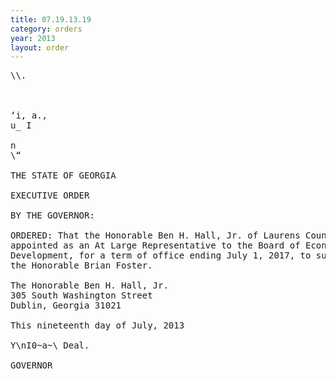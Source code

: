 ```yaml
---
title: 07.19.13.19
category: orders
year: 2013
layout: order
---
```


<pre>\\.

      

‘i, a.,
u_ I

n
\“

THE STATE OF GEORGIA

EXECUTIVE ORDER

BY THE GOVERNOR:

ORDERED: That the Honorable Ben H. Hall, Jr. of Laurens County, Georgia, is
appointed as an At Large Representative to the Board of Economic
Development, for a term of office ending July 1, 2017, to succeed
the Honorable Brian Foster.

The Honorable Ben H. Hall, Jr.
305 South Washington Street
Dublin, Georgia 31021

This nineteenth day of July, 2013

Y\nI0~a~\ Deal.

GOVERNOR

</pre>
